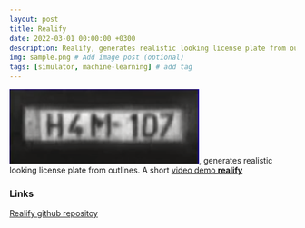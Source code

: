 ```yaml
---
layout: post
title: Realify
date: 2022-03-01 00:00:00 +0300
description: Realify, generates realistic looking license plate from outlines.
img: sample.png # Add image post (optional)
tags: [simulator, machine-learning] # add tag
---
```

 
[![Realify](/assets/img/sample.png)](https://github.com/ebadi/realify), generates realistic looking license plate from outlines.
A short [video demo **realify** ](https://www.youtube.com/watch?v=D-7qlTAg3Zw)

### Links
 
[Realify github repositoy](https://github.com/ebadi/realify)

